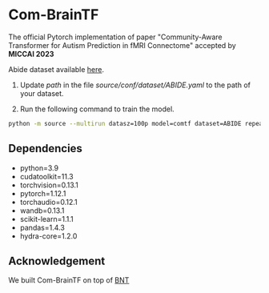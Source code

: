 # Com-BrainTF

The official Pytorch implementation of paper "Community-Aware Transformer for Autism Prediction in fMRI Connectome" accepted by **MICCAI 2023**

Abide dataset available [here](https://drive.google.com/file/d/1rTmBuLbMNu-vW7g43eSu21ur1Sc4oVHh/view?usp=sharing).

1. Update *path* in the file *source/conf/dataset/ABIDE.yaml* to the path of your dataset.

2. Run the following command to train the model.

```bash
python -m source --multirun datasz=100p model=comtf dataset=ABIDE repeat_time=5 preprocess=non_mixup
```

## Dependencies

  - python=3.9
  - cudatoolkit=11.3
  - torchvision=0.13.1
  - pytorch=1.12.1
  - torchaudio=0.12.1
  - wandb=0.13.1
  - scikit-learn=1.1.1
  - pandas=1.4.3
  - hydra-core=1.2.0

## Acknowledgement

We built Com-BrainTF on top of [BNT](https://github.com/Wayfear/BrainNetworkTransformer/tree/main)
